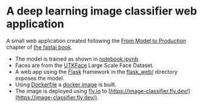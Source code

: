 # A deep learning image classifier web application
A small web application created following the [From Model to Production](https://github.com/fastai/fastbook/blob/master/02_production.ipynb) chapter of [the fastai book](https://github.com/fastai/fastbook).

- The model is trained as shown in [notebook.ipynb](notebook.ipynb).
- Faces are from the [UTKFace](https://susanqq.github.io/UTKFace/) Large Scale Face Dataset.
- A web app using the [Flask](https://flask.palletsprojects.com/) framework in the [flask_web/](flask_web/) directory exposes the model.
- Using [Dockerfile](flask_web/Dockerfile) a [docker image](https://hub.docker.com/r/fredrikfornwall/first-image-classifier) is built.
- The image is deployed using [fly.io](https://fly.io) to [https://image-classifier.fly.dev/](https://image-classifier.fly.dev/).
